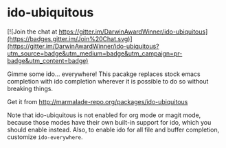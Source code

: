 # ido-ubiquitous

[![Join the chat at https://gitter.im/DarwinAwardWinner/ido-ubiquitous](https://badges.gitter.im/Join%20Chat.svg)](https://gitter.im/DarwinAwardWinner/ido-ubiquitous?utm_source=badge&utm_medium=badge&utm_campaign=pr-badge&utm_content=badge)

Gimme some ido... everywhere! This pacakge replaces stock emacs
completion with ido completion wherever it is possible to do so
without breaking things.

Get it from http://marmalade-repo.org/packages/ido-ubiquitous

Note that ido-ubiquitous is not enabled for org mode or magit mode,
because those modes have their own built-in support for ido, which you
should enable instead. Also, to enable ido for all file and buffer
completion, customize `ido-everywhere`.
